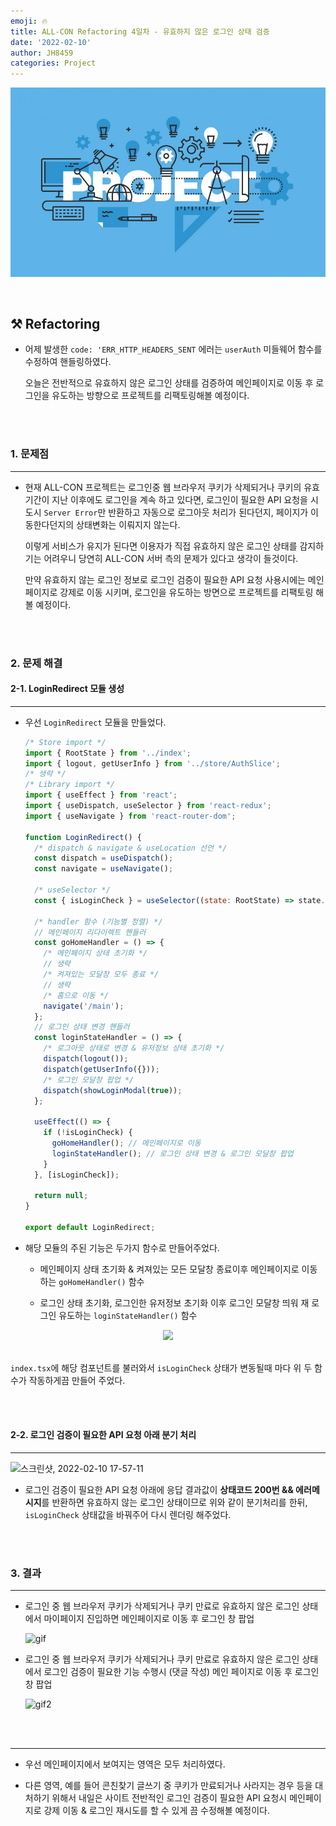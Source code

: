 ```yaml
---
emoji: 🔥
title: ALL-CON Refactoring 4일차 - 유효하지 않은 로그인 상태 검증
date: '2022-02-10'
author: JH8459
categories: Project
---
```


![github-blog.png](../../assets/common/PROJECT.jpeg)

<br>

## ⚒️ Refactoring

- 어제 발생한 `code: 'ERR_HTTP_HEADERS_SENT` 에러는 `userAuth` 미들웨어 함수를 수정하여 핸들링하였다.

  오늘은 전반적으로 유효하지 않은 로그인 상태를 검증하여 메인페이지로 이동 후 로그인을 유도하는 방향으로 프로젝트를 리팩토링해볼 예정이다.

<br>
<br>

### 1. 문제점

---

- 현재 ALL-CON 프로젝트는 로그인중 웹 브라우저 쿠키가 삭제되거나 쿠키의 유효기간이 지난 이후에도 로그인을 계속 하고 있다면, 로그인이 필요한 API 요청을 시도시 `Server Error`만 반환하고 자동으로 로그아웃 처리가 된다던지, 페이지가 이동한다던지의 상태변화는 이뤄지지 않는다.

  이렇게 서비스가 유지가 된다면 이용자가 직접 유효하지 않은 로그인 상태를 감지하기는 어려우니 당연히 ALL-CON 서버 측의 문제가 있다고 생각이 들것이다.

  만약 유효하지 않는 로그인 정보로 로그인 검증이 필요한 API 요청 사용시에는 메인페이지로 강제로 이동 시키며, 로그인을 유도하는 방면으로 프로젝트를 리팩토링 해 볼 예정이다.

<br>
<br>

### 2. 문제 해결

#### 2-1. LoginRedirect 모듈 생성

---

- 우선 `LoginRedirect` 모듈을 만들었다.

  ```js
  /* Store import */
  import { RootState } from '../index';
  import { logout, getUserInfo } from '../store/AuthSlice';
  /* 생략 */
  /* Library import */
  import { useEffect } from 'react';
  import { useDispatch, useSelector } from 'react-redux';
  import { useNavigate } from 'react-router-dom';

  function LoginRedirect() {
    /* dispatch & navigate & useLocation 선언 */
    const dispatch = useDispatch();
    const navigate = useNavigate();

    /* useSelector */
    const { isLoginCheck } = useSelector((state: RootState) => state.auth);

    /* handler 함수 (기능별 정렬) */
    // 메인페이지 리다이렉트 핸들러
    const goHomeHandler = () => {
      /* 메인페이지 상태 초기화 */
      // 생략
      /* 켜져있는 모달창 모두 종료 */
      // 생략
      /* 홈으로 이동 */
      navigate('/main');
    };
    // 로그인 상태 변경 핸들러
    const loginStateHandler = () => {
      /* 로그아웃 상태로 변경 & 유저정보 상태 초기화 */
      dispatch(logout());
      dispatch(getUserInfo({}));
      /* 로그인 모달창 팝업 */
      dispatch(showLoginModal(true));
    };

    useEffect(() => {
      if (!isLoginCheck) {
        goHomeHandler(); // 메인페이지로 이동
        loginStateHandler(); // 로그인 상태 변경 & 로그인 모달창 팝업
      }
    }, [isLoginCheck]);

    return null;
  }

  export default LoginRedirect;
  ```

- 해당 모듈의 주된 기능은 두가지 함수로 만들어주었다.

  - 메인페이지 상태 초기화 & 켜져있는 모든 모달창 종료이후 메인페이지로 이동하는 `goHomeHandler()` 함수

  - 로그인 상태 초기화, 로그인한 유저정보 초기화 이후 로그인 모달창 띄워 재 로그인 유도하는 `loginStateHandler()` 함수

<center><img src="https://user-images.githubusercontent.com/83164003/153373384-2d37e9d0-f59b-4c11-ad77-6981f3356d4e.png"/></center><br>

`index.tsx`에 해당 컴포넌트를 불러와서 `isLoginCheck` 상태가 변동될때 마다 위 두 함수가 작동하게끔 만들어 주었다.

<br>
<br>

#### 2-2. 로그인 검증이 필요한 API 요청 아래 분기 처리

---

![스크린샷, 2022-02-10 17-57-11](https://user-images.githubusercontent.com/83164003/153373104-0149fc03-a438-4dde-9b37-0737a2f40f46.png)

- 로그인 검증이 필요한 API 요청 아래에 응답 결과값이 **상태코드 200번 && 에러메시지**를 반환하면 유효하지 않는 로그인 상태이므로 위와 같이 분기처리를 한뒤, `isLoginCheck` 상태값을 바꿔주어 다시 렌더링 해주었다.

<br>
<br>

### 3. 결과

---

- 로그인 중 웹 브라우저 쿠키가 삭제되거나 쿠키 만료로 유효하지 않은 로그인 상태에서 마이페이지 진입하면 메인페이지로 이동 후 로그인 창 팝업

  ![gif](https://user-images.githubusercontent.com/83164003/153384029-7cff7cd8-a60a-43c9-9013-14c77c74e344.gif)

- 로그인 중 웹 브라우저 쿠키가 삭제되거나 쿠키 만료로 유효하지 않은 로그인 상태에서 로그인 검증이 필요한 기능 수행시 (댓글 작성) 메인 페이지로 이동 후 로그인 창 팝업

  ![gif2](https://user-images.githubusercontent.com/83164003/153384922-c0f2be81-9822-4e84-a643-68571d70451a.gif)

<br>
<br>

---

- 우선 메인페이지에서 보여지는 영역은 모두 처리하였다.

- 다른 영역, 예를 들어 콘친찾기 글쓰기 중 쿠키가 만료되거나 사라지는 경우 등을 대처하기 위해서 내일은 사이트 전반적인 로그인 검증이 필요한 API 요청시 메인페이지로 강제 이동 & 로그인 재시도를 할 수 있게 끔 수정해볼 예정이다.

<br>
<br>

```toc

```
